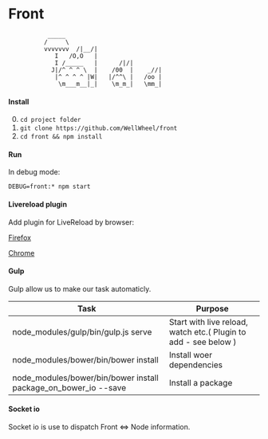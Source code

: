 # Front

>
	           _____
              /     \
              vvvvvvv  /|__/|
                 I   /O,O   |
                 I /_____   |      /|/|
                J|/^ ^ ^ \  |    /00  |    _//|
                 |^ ^ ^ ^ |W|   |/^^\ |   /oo |
                  \m___m__|_|    \m_m_|   \mm_|

#### Install

0. `cd project folder`
1. `git clone https://github.com/WellWheel/front`
2. `cd front && npm install`

#### Run

In debug mode: 

`DEBUG=front:* npm start`

#### Livereload plugin

Add plugin for LiveReload by browser: 

[Firefox](https://addons.mozilla.org/fr/firefox/addon/livereload/)

[Chrome](https://chrome.google.com/webstore/detail/livereload/jnihajbhpnppcggbcgedagnkighmdlei/related)

#### Gulp

Gulp allow us to make our task automaticly.

|Task                                 |Purpose					                                            |
|--                   				  |--  						                                            |   
|node_modules/gulp/bin/gulp.js serve  | Start with live reload, watch etc.( Plugin to add - see below )     |
|node_modules/bower/bin/bower install | Install woer dependencies                                           |
|node_modules/bower/bin/bower install  package_on_bower_io --save | Install a package                         | dependencies                                           |


#### Socket io

Socket io is use to dispatch Front <=> Node information.